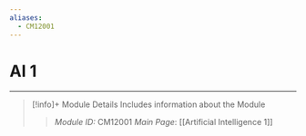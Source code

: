 ```yaml
---
aliases:
  - CM12001
---
```

# AI 1
---
> [!info]+ Module Details
> Includes information about the Module
> > *Module ID:*  CM12001
> > *Main Page*: [[Artificial Intelligence 1]]

